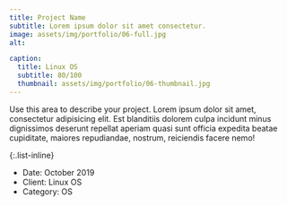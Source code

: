 ```yaml
---
title: Project Name
subtitle: Lorem ipsum dolor sit amet consectetur.
image: assets/img/portfolio/06-full.jpg
alt: 

caption:
  title: Linux OS
  subtitle: 80/100
  thumbnail: assets/img/portfolio/06-thumbnail.jpg
---
```

Use this area to describe your project. Lorem ipsum dolor sit amet, consectetur adipisicing elit. Est blanditiis dolorem culpa incidunt minus dignissimos deserunt repellat aperiam quasi sunt officia expedita beatae cupiditate, maiores repudiandae, nostrum, reiciendis facere nemo!

{:.list-inline}
- Date: October 2019
- Client: Linux OS 
- Category: OS

